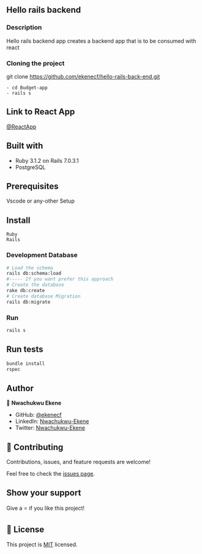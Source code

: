 ## Hello rails backend

### Description 
Hello rails backend app creates a backend app that is to be consumed with react

### Cloning the project

 git clone https://github.com/ekenecf/hello-rails-back-end.git <Your-Build-Directory>
``` 
- cd Budget-app
- rails s
```

## Link to React App
[@ReactApp](https://github.com/ekenecf/hello-react-front-end)

## Built with
- Ruby 3.1.2 on Rails 7.0.3.1
- PostgreSQL

## Prerequisites

Vscode or any-other
Setup

## Install
    Ruby
    Rails

### Development Database

```sh
# Load the schema
rails db:schema:load
#----- If you want prefer this approach
# Create the database
rake db:create
# Create database Migration
rails db:migrate
```

### Run

```sh
rails s
```

## Run tests
```sh
bundle install
rspec
```

## Author

👤 **Nwachukwu Ekene**

- GitHub: [@ekenecf](https://github.com/ekenecf)
- LinkedIn: [Nwachukwu-Ekene](https://www.linkedin.com/in/nwachukwuekene/)
- Twitter: [Nwachukwu-Ekene](https://www.twitter.com/ekene070)

## 🤝 Contributing

Contributions, issues, and feature requests are welcome!

Feel free to check the [issues page](https://github.com/ekenecf/hello-rails-back-end/issues).

## Show your support

Give a ⭐️ if you like this project!

## 📝 License

This project is [MIT](/LICENSE) licensed.